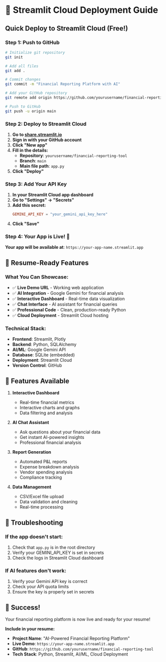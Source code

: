 # 🚀 Streamlit Cloud Deployment Guide

## Quick Deploy to Streamlit Cloud (Free!)

### Step 1: Push to GitHub
```bash
# Initialize git repository
git init

# Add all files
git add .

# Commit changes
git commit -m "Financial Reporting Platform with AI"

# Add your GitHub repository
git remote add origin https://github.com/yourusername/financial-reporting-tool.git

# Push to GitHub
git push -u origin main
```

### Step 2: Deploy to Streamlit Cloud

1. **Go to [share.streamlit.io](https://share.streamlit.io)**
2. **Sign in with your GitHub account**
3. **Click "New app"**
4. **Fill in the details:**
   - **Repository**: `yourusername/financial-reporting-tool`
   - **Branch**: `main`
   - **Main file path**: `app.py`
5. **Click "Deploy"**

### Step 3: Add Your API Key

1. **In your Streamlit Cloud app dashboard**
2. **Go to "Settings" → "Secrets"**
3. **Add this secret:**
   ```toml
   GEMINI_API_KEY = "your_gemini_api_key_here"
   ```
4. **Click "Save"**

### Step 4: Your App is Live! 🎉

**Your app will be available at**: `https://your-app-name.streamlit.app`

## 🎯 Resume-Ready Features

### What You Can Showcase:
- ✅ **Live Demo URL** - Working web application
- ✅ **AI Integration** - Google Gemini for financial analysis
- ✅ **Interactive Dashboard** - Real-time data visualization
- ✅ **Chat Interface** - AI assistant for financial queries
- ✅ **Professional Code** - Clean, production-ready Python
- ✅ **Cloud Deployment** - Streamlit Cloud hosting

### Technical Stack:
- **Frontend**: Streamlit, Plotly
- **Backend**: Python, SQLAlchemy
- **AI/ML**: Google Gemini API
- **Database**: SQLite (embedded)
- **Deployment**: Streamlit Cloud
- **Version Control**: GitHub

## 📱 Features Available

1. **Interactive Dashboard**
   - Real-time financial metrics
   - Interactive charts and graphs
   - Data filtering and analysis

2. **AI Chat Assistant**
   - Ask questions about your financial data
   - Get instant AI-powered insights
   - Professional financial analysis

3. **Report Generation**
   - Automated P&L reports
   - Expense breakdown analysis
   - Vendor spending analysis
   - Compliance tracking

4. **Data Management**
   - CSV/Excel file upload
   - Data validation and cleaning
   - Real-time processing

## 🔧 Troubleshooting

### If the app doesn't start:
1. Check that `app.py` is in the root directory
2. Verify your GEMINI_API_KEY is set in secrets
3. Check the logs in Streamlit Cloud dashboard

### If AI features don't work:
1. Verify your Gemini API key is correct
2. Check your API quota limits
3. Ensure the key is properly set in secrets

## 🎉 Success!

Your financial reporting platform is now live and ready for your resume!

**Include in your resume:**
- **Project Name**: "AI-Powered Financial Reporting Platform"
- **Live Demo**: `https://your-app-name.streamlit.app`
- **GitHub**: `https://github.com/yourusername/financial-reporting-tool`
- **Tech Stack**: Python, Streamlit, AI/ML, Cloud Deployment
